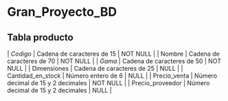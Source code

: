 # Gran_Proyecto_BD

## Tabla producto

| *Codigo*            | Cadena de caracteres de 15         | NOT NULL |
| Nombre            | Cadena de caracteres de 70         | NOT NULL |
| _Gama_              | Cadena de caracteres de 50         | NOT NULL |
| Dimensiones       | Cadena de caracteres de 25         | NULL     |
| Cantidad_en_stock | Número entero de 6                 | NULL     |
| Precio_venta      | Número decimal de 15 y 2 decimales | NOT NULL |
| Precio_proveedor  | Número decimal de 15 y 2 decimales | NULL     |

